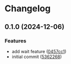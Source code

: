 # Changelog

## 0.1.0 (2024-12-06)


### Features

* add wait feature ([0457cc1](https://github.com/jamie-stinson/common-argocd-talos-module/commit/0457cc18d66b720d3e8c87e6fbef97030d4fdb88))
* initial commit ([5362268](https://github.com/jamie-stinson/common-argocd-talos-module/commit/5362268f39f602c05b5cf0f29293895eb9630c25))
